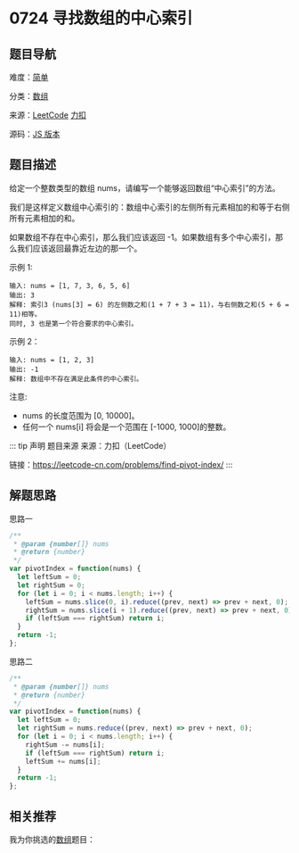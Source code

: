 # 0724 寻找数组的中心索引


## 题目导航

难度：[简单](/solution/easy/)

分类：[数组](/art/array.html)

来源：[LeetCode](https://leetcode.com/problems/find-pivot-index/)  [力扣](https://leetcode-cn.com/problems/find-pivot-index/)

源码：[JS 版本](https://github.com/swpuLeo/leetcode/blob/master/src/easy/0724-find-pivot-index.js)






## 题目描述

给定一个整数类型的数组 nums，请编写一个能够返回数组“中心索引”的方法。

我们是这样定义数组中心索引的：数组中心索引的左侧所有元素相加的和等于右侧所有元素相加的和。

如果数组不存在中心索引，那么我们应该返回 -1。如果数组有多个中心索引，那么我们应该返回最靠近左边的那一个。


示例 1:

```
输入: nums = [1, 7, 3, 6, 5, 6]
输出: 3
解释: 索引3 (nums[3] = 6) 的左侧数之和(1 + 7 + 3 = 11)，与右侧数之和(5 + 6 = 11)相等。
同时, 3 也是第一个符合要求的中心索引。
```

示例 2：

```
输入: nums = [1, 2, 3]
输出: -1
解释: 数组中不存在满足此条件的中心索引。
```


注意:
- nums 的长度范围为 [0, 10000]。
- 任何一个 nums[i] 将会是一个范围在 [-1000, 1000]的整数。


::: tip 声明 题目来源
来源：力扣（LeetCode）

链接：https://leetcode-cn.com/problems/find-pivot-index/
:::



## 解题思路


思路一

```js
/**
 * @param {number[]} nums
 * @return {number}
 */
var pivotIndex = function(nums) {
  let leftSum = 0;
  let rightSum = 0;
  for (let i = 0; i < nums.length; i++) {
    leftSum = nums.slice(0, i).reduce((prev, next) => prev + next, 0);
    rightSum = nums.slice(i + 1).reduce((prev, next) => prev + next, 0);
    if (leftSum === rightSum) return i;
  }
  return -1;
};
```


思路二

```js
/**
 * @param {number[]} nums
 * @return {number}
 */
var pivotIndex = function(nums) {
  let leftSum = 0;
  let rightSum = nums.reduce((prev, next) => prev + next, 0);
  for (let i = 0; i < nums.length; i++) {
    rightSum -= nums[i];
    if (leftSum === rightSum) return i;
    leftSum += nums[i];
  }
  return -1;
};
```





## 相关推荐

我为你挑选的[数组](/art/array.html)题目：
